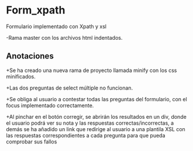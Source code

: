 # Form_xpath
Formulario implementado con Xpath y xsl

-Rama master con los archivos html indentados.

## Anotaciones
+Se ha creado una nueva rama de proyecto llamada minify con los css minificados.

+Las dos preguntas de select múltiple no funcionan.

+Se obliga al usuario a contestar todas las preguntas del formulario, con el focus implementado correctamente.

+Al pinchar en el botón corregir, se abrirán los resultados en un div, donde el usuario podrá ver su nota y las respuestas correctas/incorrectas, a demás se ha añadido un link que redirige al usuario a una plantila XSL con las respuestas correspondientes a cada pregunta para que pueda comprobar sus fallos
